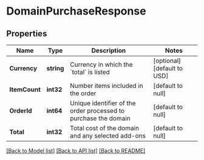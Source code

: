 # DomainPurchaseResponse

## Properties
Name | Type | Description | Notes
------------ | ------------- | ------------- | -------------
**Currency** | **string** | Currency in which the &#x60;total&#x60; is listed | [optional] [default to USD]
**ItemCount** | **int32** | Number items included in the order | [default to null]
**OrderId** | **int64** | Unique identifier of the order processed to purchase the domain | [default to null]
**Total** | **int32** | Total cost of the domain and any selected add-ons | [default to null]

[[Back to Model list]](../README.md#documentation-for-models) [[Back to API list]](../README.md#documentation-for-api-endpoints) [[Back to README]](../README.md)

